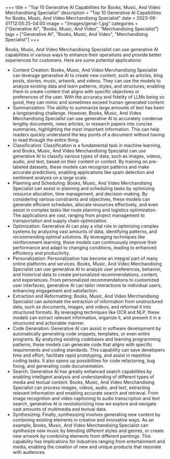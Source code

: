 +++
title = "Top 10 Generative AI Capabilities for Books, Music, And Video Merchandising Specialist"
description = "Top 10 Generative AI Capabilities for Books, Music, And Video Merchandising Specialist"
date = 2023-09-01T12:05:25-04:00
image = "/images/genai-1.jpg"
categories = ["Generative AI", "Books, Music, And Video", "Merchandising Specialist"]
tags = ["Generative AI", "Books, Music, And Video", "Merchandising Specialist"]
+++

Books, Music, And Video Merchandising Specialist can use generative AI capabilities in various ways to enhance their operations and provide better experiences for customers. Here are some potential applications:

* Content Creation: Books, Music, And Video Merchandising Specialist can leverage generative AI to create new content, such as articles, blog posts, stories, music, artwork, and videos. They can use the models to analyze existing data and learn patterns, styles, and structures, enabling them to create content that aligns with specific objectives or preferences of the user. With the accuracy and fidelity of LLMs being so good, they can mimic and sometimes exceed human-generated content.
* Summarization: The ability to summarize large amounts of text has been a longstanding challenge. However, Books, Music, And Video Merchandising Specialist can use generative AI to accurately condense lengthy documents, news articles, or research papers into concise summaries, highlighting the most important information. This can help readers quickly understand the key points of a document without having to read through the entire thing.
* Classification: Classification is a fundamental task in machine learning, and Books, Music, And Video Merchandising Specialist can use generative AI to classify various types of data, such as images, videos, audio, and text, based on their content or context. By training on pre-labeled datasets, these models can recognize patterns and make accurate predictions, enabling applications like spam detection and sentiment analysis on a large scale.
* Planning and Scheduling: Books, Music, And Video Merchandising Specialist can assist in planning and scheduling tasks by optimizing resource allocation, time management, and decision-making. By considering various constraints and objectives, these models can generate efficient schedules, allocate resources effectively, and even assist in complex tasks like route planning and logistics optimization. The applications are vast, ranging from project management to transportation and supply chain optimization.
* Optimization: Generative AI can play a vital role in optimizing complex systems by analyzing vast amounts of data, identifying patterns, and recommending optimal solutions. By leveraging techniques like reinforcement learning, these models can continuously improve their performance and adapt to changing conditions, leading to enhanced efficiency and productivity.
* Personalization: Personalization has become an integral part of many online platforms and services. Books, Music, And Video Merchandising Specialist can use generative AI to analyze user preferences, behavior, and historical data to create personalized recommendations, content, and experiences. From personalized recommendations to customized user interfaces, generative AI can tailor interactions to individual users, enhancing engagement and satisfaction.
* Extraction and Reformatting: Books, Music, And Video Merchandising Specialist can automate the extraction of information from unstructured data, such as documents, images, and videos, and reformat it into structured formats. By leveraging techniques like OCR and NLP, these models can extract relevant information, organize it, and present it in a structured and actionable manner.
* Code Generation: Generative AI can assist in software development by automatically generating code snippets, templates, or even entire programs. By analyzing existing codebases and learning programming patterns, these models can generate code that aligns with specific requirements and coding standards. This capability can save developers time and effort, facilitate rapid prototyping, and assist in repetitive coding tasks. It also opens up possibilities for code refactoring, bug fixing, and generating code documentation.
* Search: Generative AI has greatly enhanced search capabilities by enabling intelligent analysis and understanding of different types of media and textual content. Books, Music, And Video Merchandising Specialist can process images, videos, audio, and text, extracting relevant information and enabling accurate search and retrieval. From image recognition and video captioning to audio transcription and text search, generative AI is revolutionizing how we explore and navigate vast amounts of multimedia and textual data.
* Synthesizing: Finally, synthesizing involves generating new content by combining existing elements in creative and innovative ways. As an example, Books, Music, And Video Merchandising Specialist can synthesize new music by blending different styles and genres, or create new artwork by combining elements from different paintings. This capability has implications for industries ranging from entertainment and media, enabling the creation of new and unique products that resonate with audiences.